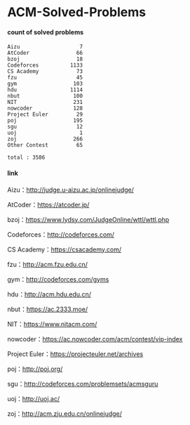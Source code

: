 ﻿# ACM-Solved-Problems

#### count of solved problems
	Aizu                   7
	AtCoder               66
	bzoj                  18
	Codeforces          1133
	CS Academy            73
	fzu                   45
	gym                  103
	hdu                 1114
	nbut                 100
	NIT                  231
	nowcoder             128
	Project Euler         29
	poj                  195
	sgu                   12
	uoj                    1
	zoj                  266
	Other Contest         65

`total : 3586`


#### link

Aizu：http://judge.u-aizu.ac.jp/onlinejudge/

AtCoder：https://atcoder.jp/

bzoj：https://www.lydsy.com/JudgeOnline/wttl/wttl.php

Codeforces：http://codeforces.com/

CS Academy：https://csacademy.com/

fzu：http://acm.fzu.edu.cn/

gym：http://codeforces.com/gyms

hdu：http://acm.hdu.edu.cn/

nbut：https://ac.2333.moe/

NIT：https://www.nitacm.com/

nowcoder：https://ac.nowcoder.com/acm/contest/vip-index

Project Euler：https://projecteuler.net/archives

poj：http://poj.org/

sgu：http://codeforces.com/problemsets/acmsguru

uoj：http://uoj.ac/

zoj：http://acm.zju.edu.cn/onlinejudge/